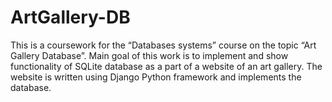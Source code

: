 # ArtGallery-DB

This is a coursework for the “Databases systems” course on the topic “Art Gallery Database”. 
Main goal of this work is to implement and show functionality of SQLite database as a part of a website of an art gallery. The website is written using Django Python framework and implements the database.
